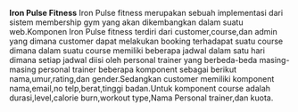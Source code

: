**Iron Pulse Fitness**
Iron Pulse fitness merupakan sebuah implementasi dari sistem membership gym yang akan dikembangkan dalam suatu web.Komponen Iron Pulse fitness terdiri dari customer,course,dan admin yang dimana customer dapat melakukan booking terhadapat suatu course dimana dalam suatu course memiliki beberapa jadwal dalam satu hari dimana setiap jadwal diisi oleh personal trainer yang berbeda-beda masing-masing personal trainer beberapa komponent sebagai berikut nama,umur,rating,dan gender.Sedangkan customer memiliki komponent nama,email,no telp,berat,tinggi badan.Untuk komponent course adalah durasi,level,calorie burn,workout type,Nama Personal trainer,dan kuota.

